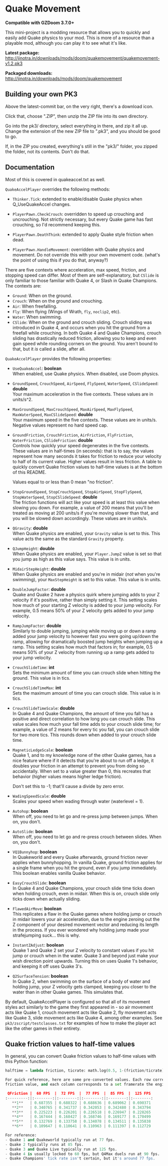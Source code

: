 # Quake Movement

**Compatible with GZDoom 3.7.0+**

This mini-project is a modding resource that allows you to quickly and easily add
Quake physics to your mod. This is more of a resource than a playable mod, although
you can play it to see what it's like.

**Latest package:** http://jinotra.in/downloads/mods/doom/quakemovement/quakemovement-v1.2.pk3

**Packaged downloads:** http://jinotra.in/downloads/mods/doom/quakemovement


## Building your own PK3

Above the latest-commit bar, on the very right, there's a download icon.

Click that, choose ".ZIP", then unzip the ZIP file into its own directory.

Go into the pk3/ directory, select everything in there, and zip it all up.
Change the extension of the new ZIP file to ".pk3", and you should be good to go.

If, in the ZIP you created, everything's still in the "pk3/" folder, you zipped
the folder, not its contents. Don't do that.


## Documentation

Most of this is covered in quakeaccel.txt as well.

`QuakeAccelPlayer` overrides the following methods:

- `Thinker.Tick`: extended to enable/disable Quake physics when Q_UseQuakeAccel changes.

- `PlayerPawn.CheckCrouch`: overridden to speed up crouching and uncrouching. Not strictly
  necessary, but every Quake game has fast crouching, so I'd recommend keeping this.

- `PlayerPawn.DeathThink`: extended to apply Quake style friction when dead.

- `PlayerPawn.HandleMovement`: overridden with Quake physics and movement. Do not override
  this with your own movement code. (what's the point of using this if you do that, anyway?)


There are five contexts where acceleration, max speed, friction, and stopping speed can differ.
Most of them are self-explanatory, but `CSlide` is only familiar to those familiar with Quake 4,
or Slash in Quake Champions. The contexts are:

- `Ground`: When on the ground.
- `Crouch`: When on the ground and crouching.
- `Air`: When freefalling.
- `Fly`: When flying (Wings of Wrath, `fly`, `noclip2`, etc).
- `Water`: When swimming.
- `CSlide`: When on the ground and crouch sliding. Crouch sliding was introduced in Quake 4,
  and occurs when you hit the ground from a freefall while crouching. In both Quake 4 and
  Quake Champions, crouch sliding has drastically reduced friction, allowing you to keep and
  even gain speed while rounding corners on the ground. You aren't bound to that, but it *is*
  called a slide, after all.


`QuakeAccelPlayer` provides the following properties:

- `UseQuakeAccel`: **boolean**  
    When enabled, use Quake physics. When disabled, use Doom physics.


- `GroundSpeed`, `CrouchSpeed`, `AirSpeed`, `FlySpeed`, `WaterSpeed`, `CSlideSpeed`: **double**  
    Your maximum acceleration in the five contexts. These values are in units/s^2.


- `MaxGroundSpeed`, `MaxCrouchSpeed`, `MaxAirSpeed`, `MaxFlySpeed`, `MaxWaterSpeed`, `MaxCSlideSpeed`: **double**  
    Your maximum speed in the five contexts. These values are in units/s.
    Negative values represent no hard speed cap.


- `GroundFriction`, `CrouchFriction`, `AirFriction`, `FlyFriction`, `WaterFriction`, `CSlideFriction`: **double**  
    Controls how quickly your speed degenerates in the five contexts. These values are
    in half-times (in seconds): that is to say, the values represent how many seconds it
    takes for friction to reduce your velocity to half of its current value. Higher values
    result in less friction. A table to quickly convert Quake friction values to half-time
    values is at the bottom of this README.  

    Values equal to or less than 0 mean "no friction".


- `StopGroundSpeed`, `StopCrouchSpeed`, `StopAirSpeed`, `StopFlySpeed`, `StopWaterSpeed`, `StopCSlideSpeed`: **double**  
    The friction functions will act like your speed is at least this value when slowing you down.
    For example, a value of 200 means that you'll be treated as moving at 200 units/s if you're
    moving slower than that, and you will be slowed down accordingly. These values are in units/s.


- `QGravity`: **double**  
    When Quake physics are enabled, your `Gravity` value is set to this. This value
    acts the same as the standard `Gravity` property.


- `QJumpHeight`: **double**  
    When Quake physics are enabled, your `Player.JumpZ` value is set so that you jump
    as high as this value says. This value is in units.


- `MidairStepHeight`: **double**  
    When Quake physics are enabled and you're in midair (*not* when you're swimming),
    your `MaxStepHeight` is set to this value. This value is in units.


- `DoubleJumpFactor`: **double**  
    Quake and Quake 2 have a physics quirk where jumping adds to your Z velocity if it's
    positive, rather than simply setting it. This setting scales how much of your starting
    Z velocity is added to your jump velocity. For example, 0.5 means 50% of your Z velocity
    gets added to your jump velocity.


- `RampJumpFactor`: **double**  
    Similarly to double jumping, jumping while moving up or down a ramp added your jump velocity
    to however fast you were going up/down the ramp, allowing for dramatically boosted jump heights
    when jumping up a ramp. This setting scales how much that factors in; for example, 0.5 means
    50% of your Z velocity from running up a ramp gets added to your jump velocity.


- `CrouchSlideTime`: **int**  
    Sets the minimum amount of time you can crouch slide when hitting the ground.
    This value is in tics.


- `CrouchSlideTimeMax`: **int**  
    Sets the maximum amount of time you can crouch slide. This value is in tics.


- `CrouchSlideTimeScale`: **double**  
    In Quake 4 and Quake Champions, the amount of time you fall has a positive and direct
    correlation to how long you can crouch slide. This value scales how much your fall time
    adds to your crouch slide time; for example, a value of 2 means for every tic you fall,
    you can crouch slide for two more tics. This rounds down when added to your crouch slide time.


- `MagneticLedgeScale`: **boolean**  
    Quake 1, and to my knowledge none of the other Quake games, has a nice feature where
    if it detects that you're about to run off a ledge, it doubles your friction in an
    attempt to prevent you from doing so accidentally. When set to a value greater than
    0, this recreates that behavior (higher values means higher ledge friction).
    
    Don't set this to -1; that'll cause a divide by zero error.

    
- `WadingSpeedScale`: **double**  
    Scales your speed when wading through water (waterlevel = 1).


- `Autohop`: **boolean**  
    When off, you need to let go and re-press jump between jumps. When on, you don't.


- `AutoSlide`: **boolean**  
    When off, you need to let go and re-press crouch between slides. When on, you don't.


- `VQ1Bunnyhop`: **boolean**  
    In Quakeworld and every Quake afterwards, ground friction never applies when bunnyhopping.
    In vanilla Quake, ground friction applies for a single frame when you hit the ground,
    even if you jump immediately. This boolean enables vanilla Quake behavior.


- `EasyCrouchSlide`: **boolean**  
    In Quake 4 and Quake Champions, your crouch slide time ticks down when holding crouch,
    even in midair. When this is on, crouch slide only ticks down when actually sliding.


- `FlawedAirMove`: **boolean**  
    This replicates a flaw in the Quake games where holding jump or crouch in midair lowers
    your air acceleration, due to the engine zeroing out the Z component of your desired
    movement vector and reducing its length in the process. If you ever wondered why
    holding jump made your strafejumping suck... this is why.


- `InstantZAdjust`: **boolean**  
    Quake 1 and Quake 2 set your Z velocity to constant values if you hit jump or crouch
    when in the water. Quake 3 and beyond just make your wish direction point upwards.
    Turning this on uses Quake 1's behavior, and keeping it off uses Quake 3's.


- `Q2SurfaceTension`: **boolean**  
    In Quake 2, when swimming on the surface of a body of water and holding jump, your
    Z velocity gets clamped, keeping you closer to the water than in other Quake games.
    This simulates that.


By default, QuakeAccelPlayer is configured so that all of its movement styles act similarly
to the game they first appeared in - so air movement acts like Quake 1, crouch movement acts
like Quake 2, fly movement acts like Quake 3, slide movement acts like Quake 4, among other
examples. See `pk3/zscript/testclasses.txt` for examples of how to make the player act like
the other games in their entirety.


## Quake friction values to half-time values

In general, you can convert Quake friction values to half-time values with this Python function:

```python
halftime = lambda friction, ticrate: math.log(0.5, 1-(friction/ticrate))/ticrate```

For quick reference, here are some pre-converted values. Each row corresponds to a Quake
friction value, and each column corresponds to a set framerate the engine's physics would be running at.

 QFriction |  60 FPS  |  72 FPS  |  77 FPS  |  85 FPS  |  125 FPS
:---------:|:--------:|:--------:|:--------:|:--------:|:--------:
   **1**   | 0.687355 | 0.688322 | 0.688636 | 0.689062 | 0.690371
   **2**   | 0.340765 | 0.341737 | 0.342053 | 0.342480 | 0.343794
   **3**   | 0.225223 | 0.226201 | 0.226518 | 0.226947 | 0.228265
   **4**   | 0.167444 | 0.168427 | 0.168746 | 0.169177 | 0.170499
   **5**   | 0.132769 | 0.133758 | 0.134078 | 0.134511 | 0.135838
   **6**   | 0.109647 | 0.110641 | 0.110963 | 0.111397 | 0.112729

For reference:
- Quake 1 and Quakeworld typically run at 77 fps.
- Quake 2 typically runs at 85 fps.
- Quake 3 and Quake Live typically run at 125 fps.
- Quake 4 is usually locked to 60 fps, but Q4Max duels run at 90 fps.
- Quake Champions' tick rate isn't certain, but it's around 77 fps.